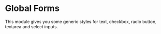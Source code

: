 # Global Forms

This module gives you some generic styles for text, checkbox, radio button, textarea and select inputs.
